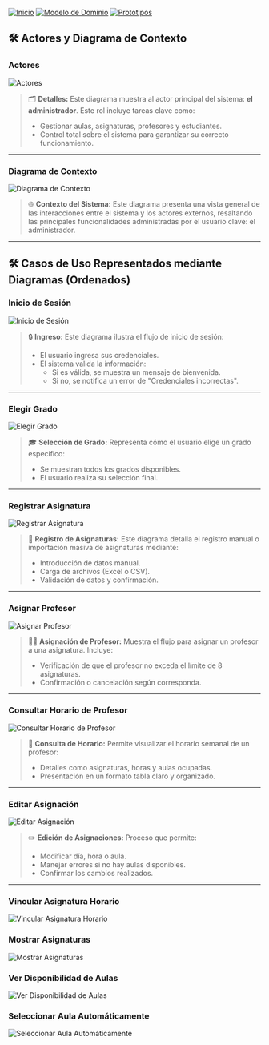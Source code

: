 [![Inicio](https://img.shields.io/badge/Inicio-blue?style=for-the-badge)](https://github.com/srgiom/24-25-IdSw1-SDR/tree/main)
[![Modelo de Dominio](https://img.shields.io/badge/Modelo%20de%20Dominio-blue?style=for-the-badge)](https://github.com/srgiom/24-25-IdSw1-SDR/tree/main/modeloDelDominio)
[![Prototipos](https://img.shields.io/badge/Prototipos-blue?style=for-the-badge)](https://github.com/srgiom/24-25-IdSw1-SDR/tree/main/prototipos)

## 🛠️ **Actores y Diagrama de Contexto**

### Actores
![Actores](https://github.com/srgiom/24-25-IdSw1-SDR/raw/main/casosDeUso/actores/actores.png)
> 🗂️ **Detalles:**
> Este diagrama muestra al actor principal del sistema: **el administrador**. Este rol incluye tareas clave como:
> - Gestionar aulas, asignaturas, profesores y estudiantes.
> - Control total sobre el sistema para garantizar su correcto funcionamiento.

---


### Diagrama de Contexto
![Diagrama de Contexto](/casosDeUso/diagramaDeContexto/DiagramaDeContexto.svg)
> 🌐 **Contexto del Sistema:**
> Este diagrama presenta una vista general de las interacciones entre el sistema y los actores externos, resaltando las principales funcionalidades administradas por el usuario clave: el administrador.

---

## 🛠️ Casos de Uso Representados mediante Diagramas (Ordenados)

### Inicio de Sesión
![Inicio de Sesión](/casosDeUso/imagenes/IniciarSesión.svg)
> 🔒 **Ingreso:**
> Este diagrama ilustra el flujo de inicio de sesión:
> - El usuario ingresa sus credenciales.
> - El sistema valida la información:
>   - Si es válida, se muestra un mensaje de bienvenida.
>   - Si no, se notifica un error de "Credenciales incorrectas".

---

### Elegir Grado
![Elegir Grado](/casosDeUso/imagenes/ElegirGrado.svg)
> 🎓 **Selección de Grado:**
> Representa cómo el usuario elige un grado específico:
> - Se muestran todos los grados disponibles.
> - El usuario realiza su selección final.

---

### Registrar Asignatura
![Registrar Asignatura](/casosDeUso/imagenes/RegistrarAsignatura.svg)
> 📝 **Registro de Asignaturas:**
> Este diagrama detalla el registro manual o importación masiva de asignaturas mediante:
> - Introducción de datos manual.
> - Carga de archivos (Excel o CSV).
> - Validación de datos y confirmación.

---

### Asignar Profesor
![Asignar Profesor](/casosDeUso/imagenes/AsignarProfesor.svg)
> 👨‍🏫 **Asignación de Profesor:**
> Muestra el flujo para asignar un profesor a una asignatura. Incluye:
> - Verificación de que el profesor no exceda el límite de 8 asignaturas.
> - Confirmación o cancelación según corresponda.

---

### Consultar Horario de Profesor
![Consultar Horario de Profesor](/casosDeUso/imagenes/ConsultarHorarioProfesor.svg)
> 📅 **Consulta de Horario:**
> Permite visualizar el horario semanal de un profesor:
> - Detalles como asignaturas, horas y aulas ocupadas.
> - Presentación en un formato tabla claro y organizado.

---

### Editar Asignación
![Editar Asignación](/casosDeUso/imagenes/EditarAsignación.svg)
> ✏️ **Edición de Asignaciones:**
> Proceso que permite:
> - Modificar día, hora o aula.
> - Manejar errores si no hay aulas disponibles.
> - Confirmar los cambios realizados.

---

### Vincular Asignatura Horario
![Vincular Asignatura Horario](/casosDeUso/imagenes/VincularAsignaturaHorario.svg)

### Mostrar Asignaturas
![Mostrar Asignaturas](/casosDeUso/imagenes/MostrarAsignaturas.svg)

### Ver Disponibilidad de Aulas
![Ver Disponibilidad de Aulas](/casosDeUso/imagenes/VerDisponibilidadDeAulas.svg)

### Seleccionar Aula Automáticamente
![Seleccionar Aula Automáticamente](/casosDeUso/imagenes/SeleccionarAulaAutomaticamente.svg)
